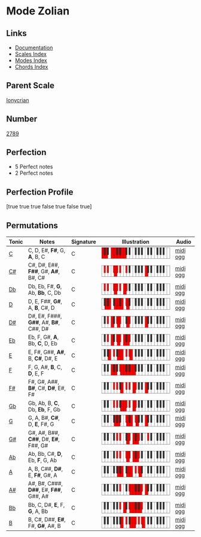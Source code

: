 # Mode Zolian

## Links

- [Documentation](index.md)
- [Scales Index](Scales.md)
- [Modes Index](Modes.md)
- [Chords Index](Chords.md)

## Parent Scale

[Ionycrian](ScaleIonycrian.md)

## Number

[2789](https://ianring.com/musictheory/scales/2789)

## Perfection

- 5 Perfect notes
- 2 Perfect notes

## Perfection Profile

[true true true false true false true]

## Permutations

| Tonic | Notes | Signature | Illustration | Audio |
|-------|-------|-----------|--------------|-------|
| [C](ModeCNaturalZolian.md) | C, D, E#, **F#**, G, **A**, B, C | C | ![CNaturalZolian](ModeCNaturalZolian.png) | [midi](ModeCNaturalZolian.mid) [ogg](ModeCNaturalZolian.ogg) |
| [C#](ModeCSharpZolian.md) | C#, D#, E##, **F##**, G#, **A#**, B#, C# | C | ![CSharpZolian](ModeCSharpZolian.png) | [midi](ModeCSharpZolian.mid) [ogg](ModeCSharpZolian.ogg) |
| [Db](ModeDFlatZolian.md) | Db, Eb, F#, **G**, Ab, **Bb**, C, Db | C | ![DFlatZolian](ModeDFlatZolian.png) | [midi](ModeDFlatZolian.mid) [ogg](ModeDFlatZolian.ogg) |
| [D](ModeDNaturalZolian.md) | D, E, F##, **G#**, A, **B**, C#, D | C | ![DNaturalZolian](ModeDNaturalZolian.png) | [midi](ModeDNaturalZolian.mid) [ogg](ModeDNaturalZolian.ogg) |
| [D#](ModeDSharpZolian.md) | D#, E#, F###, **G##**, A#, **B#**, C##, D# | C | ![DSharpZolian](ModeDSharpZolian.png) | [midi](ModeDSharpZolian.mid) [ogg](ModeDSharpZolian.ogg) |
| [Eb](ModeEFlatZolian.md) | Eb, F, G#, **A**, Bb, **C**, D, Eb | C | ![EFlatZolian](ModeEFlatZolian.png) | [midi](ModeEFlatZolian.mid) [ogg](ModeEFlatZolian.ogg) |
| [E](ModeENaturalZolian.md) | E, F#, G##, **A#**, B, **C#**, D#, E | C | ![ENaturalZolian](ModeENaturalZolian.png) | [midi](ModeENaturalZolian.mid) [ogg](ModeENaturalZolian.ogg) |
| [F](ModeFNaturalZolian.md) | F, G, A#, **B**, C, **D**, E, F | C | ![FNaturalZolian](ModeFNaturalZolian.png) | [midi](ModeFNaturalZolian.mid) [ogg](ModeFNaturalZolian.ogg) |
| [F#](ModeFSharpZolian.md) | F#, G#, A##, **B#**, C#, **D#**, E#, F# | C | ![FSharpZolian](ModeFSharpZolian.png) | [midi](ModeFSharpZolian.mid) [ogg](ModeFSharpZolian.ogg) |
| [Gb](ModeGFlatZolian.md) | Gb, Ab, B, **C**, Db, **Eb**, F, Gb | C | ![GFlatZolian](ModeGFlatZolian.png) | [midi](ModeGFlatZolian.mid) [ogg](ModeGFlatZolian.ogg) |
| [G](ModeGNaturalZolian.md) | G, A, B#, **C#**, D, **E**, F#, G | C | ![GNaturalZolian](ModeGNaturalZolian.png) | [midi](ModeGNaturalZolian.mid) [ogg](ModeGNaturalZolian.ogg) |
| [G#](ModeGSharpZolian.md) | G#, A#, B##, **C##**, D#, **E#**, F##, G# | C | ![GSharpZolian](ModeGSharpZolian.png) | [midi](ModeGSharpZolian.mid) [ogg](ModeGSharpZolian.ogg) |
| [Ab](ModeAFlatZolian.md) | Ab, Bb, C#, **D**, Eb, **F**, G, Ab | C | ![AFlatZolian](ModeAFlatZolian.png) | [midi](ModeAFlatZolian.mid) [ogg](ModeAFlatZolian.ogg) |
| [A](ModeANaturalZolian.md) | A, B, C##, **D#**, E, **F#**, G#, A | C | ![ANaturalZolian](ModeANaturalZolian.png) | [midi](ModeANaturalZolian.mid) [ogg](ModeANaturalZolian.ogg) |
| [A#](ModeASharpZolian.md) | A#, B#, C###, **D##**, E#, **F##**, G##, A# | C | ![ASharpZolian](ModeASharpZolian.png) | [midi](ModeASharpZolian.mid) [ogg](ModeASharpZolian.ogg) |
| [Bb](ModeBFlatZolian.md) | Bb, C, D#, **E**, F, **G**, A, Bb | C | ![BFlatZolian](ModeBFlatZolian.png) | [midi](ModeBFlatZolian.mid) [ogg](ModeBFlatZolian.ogg) |
| [B](ModeBNaturalZolian.md) | B, C#, D##, **E#**, F#, **G#**, A#, B | C | ![BNaturalZolian](ModeBNaturalZolian.png) | [midi](ModeBNaturalZolian.mid) [ogg](ModeBNaturalZolian.ogg) |
